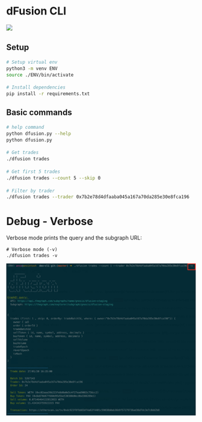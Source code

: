 # dFusion CLI

![](docs/CLI-demo.gif)

## Setup

```bash
# Setup virtual env
python3 -m venv ENV
source ./ENV/bin/activate

# Install dependencies
pip install -r requirements.txt
```

## Basic commands

```bash
# help command
python dfusion.py --help
python dfusion.py

# Get trades
./dfusion trades

# Get first 5 trades
./dfusion trades --count 5 --skip 0

# Filter by trader
./dfusion trades --trader 0x7b2e78d4dfaaba045a167a70da285e30e8fca196
```

# Debug - Verbose

Verbose mode prints the query and the subgraph URL:

```
# Verbose mode (-v)
./dfusion trades -v
```

![](docs/CLI-verbose.png)
